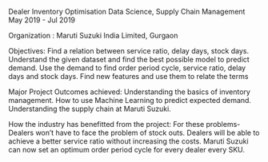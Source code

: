 Dealer Inventory Optimisation
Data Science, Supply Chain Management
May 2019 - Jul 2019

Organization : Maruti Suzuki India Limited, Gurgaon

Objectives:
Find a relation between service ratio, delay days, stock days.
Understand the given dataset and find the best possible model to predict demand.
Use the demand to find order period cycle, service ratio, delay days and stock days.
Find new features and use them to relate the terms

 

Major Project Outcomes achieved:
Understanding the basics of inventory management.
How to use Machine Learning to predict expected demand.
Understanding the supply chain at Maruti Suzuki.

 

How the industry has benefitted from the project:
For these problems-
Dealers won’t have to face the problem of stock outs.
Dealers will be able to achieve a better service ratio without increasing the costs.
Maruti Suzuki can now set an optimum order period cycle for every dealer every SKU.
